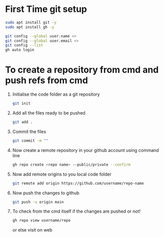 # First Time git setup

```bash
sudo apt install git -y
sudo apt install gh -y

git config --global user.name <>
git config --global user.email <>
git config --list
gh auto login
```

# To create a repository from cmd and push refs from cmd
1. Initialise the code folder as a git repository
    ```bash
    git init
    ```
2. Add all the files ready to be pushed
    ```bash
    git add .
    ```
3. Commit the files 
    ```bash
    git commit -m ""
    ```
4. Now create a remote repository in your github account using command line
    ```bash
    gh repo create <repo name> --public/private --confirm
    ```
5. Now add remote origins to you local code folder
    ```bash
    git remote add origin https://github.com/username/repo-name
    ```
6. Now push the changes to github
    ```bash
    git push -u origin main
    ```
7. To check from the cmd itself if the changes are pushed or not!
    ```bash
    gh repo view username/repo
    ```
    or else visit on web
    
    
    
    
    
    
    
    
    
